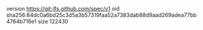 version https://git-lfs.github.com/spec/v1
oid sha256:84dc0a6bd25c3d5a3b57319faa52a7383dab88d9aad269adea77bb4764b716e1
size 122430

